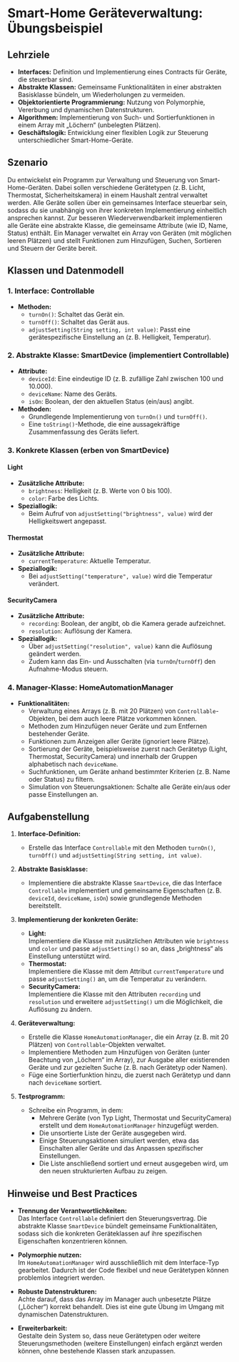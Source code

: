 # Smart-Home Geräteverwaltung: Übungsbeispiel

## Lehrziele
- **Interfaces:** Definition und Implementierung eines Contracts für Geräte, die steuerbar sind.
- **Abstrakte Klassen:** Gemeinsame Funktionalitäten in einer abstrakten Basisklasse bündeln, um Wiederholungen zu vermeiden.
- **Objektorientierte Programmierung:** Nutzung von Polymorphie, Vererbung und dynamischen Datenstrukturen.
- **Algorithmen:** Implementierung von Such- und Sortierfunktionen in einem Array mit „Löchern“ (unbelegten Plätzen).
- **Geschäftslogik:** Entwicklung einer flexiblen Logik zur Steuerung unterschiedlicher Smart-Home-Geräte.

## Szenario

Du entwickelst ein Programm zur Verwaltung und Steuerung von Smart-Home-Geräten. Dabei sollen verschiedene Gerätetypen (z. B. Licht, Thermostat, Sicherheitskamera) in einem Haushalt zentral verwaltet werden. Alle Geräte sollen über ein gemeinsames Interface steuerbar sein, sodass du sie unabhängig von ihrer konkreten Implementierung einheitlich ansprechen kannst. Zur besseren Wiederverwendbarkeit implementieren alle Geräte eine abstrakte Klasse, die gemeinsame Attribute (wie ID, Name, Status) enthält. Ein Manager verwaltet ein Array von Geräten (mit möglichen leeren Plätzen) und stellt Funktionen zum Hinzufügen, Suchen, Sortieren und Steuern der Geräte bereit.

## Klassen und Datenmodell

### 1. Interface: Controllable
- **Methoden:**
  - `turnOn()`: Schaltet das Gerät ein.
  - `turnOff()`: Schaltet das Gerät aus.
  - `adjustSetting(String setting, int value)`: Passt eine gerätespezifische Einstellung an (z. B. Helligkeit, Temperatur).

### 2. Abstrakte Klasse: SmartDevice (implementiert Controllable)
- **Attribute:**
  - `deviceId`: Eine eindeutige ID (z. B. zufällige Zahl zwischen 100 und 10.000).
  - `deviceName`: Name des Geräts.
  - `isOn`: Boolean, der den aktuellen Status (ein/aus) angibt.
- **Methoden:**
  - Grundlegende Implementierung von `turnOn()` und `turnOff()`.
  - Eine `toString()`-Methode, die eine aussagekräftige Zusammenfassung des Geräts liefert.

### 3. Konkrete Klassen (erben von SmartDevice)

#### Light
- **Zusätzliche Attribute:**  
  - `brightness`: Helligkeit (z. B. Werte von 0 bis 100).
  - `color`: Farbe des Lichts.
- **Speziallogik:**  
  - Beim Aufruf von `adjustSetting("brightness", value)` wird der Helligkeitswert angepasst.

#### Thermostat
- **Zusätzliche Attribute:**  
  - `currentTemperature`: Aktuelle Temperatur.
- **Speziallogik:**  
  - Bei `adjustSetting("temperature", value)` wird die Temperatur verändert.

#### SecurityCamera
- **Zusätzliche Attribute:**  
  - `recording`: Boolean, der angibt, ob die Kamera gerade aufzeichnet.
  - `resolution`: Auflösung der Kamera.
- **Speziallogik:**  
  - Über `adjustSetting("resolution", value)` kann die Auflösung geändert werden.
  - Zudem kann das Ein- und Ausschalten (via `turnOn`/`turnOff`) den Aufnahme-Modus steuern.

### 4. Manager-Klasse: HomeAutomationManager
- **Funktionalitäten:**
  - Verwaltung eines Arrays (z. B. mit 20 Plätzen) von `Controllable`-Objekten, bei dem auch leere Plätze vorkommen können.
  - Methoden zum Hinzufügen neuer Geräte und zum Entfernen bestehender Geräte.
  - Funktionen zum Anzeigen aller Geräte (ignoriert leere Plätze).
  - Sortierung der Geräte, beispielsweise zuerst nach Gerätetyp (Light, Thermostat, SecurityCamera) und innerhalb der Gruppen alphabetisch nach `deviceName`.
  - Suchfunktionen, um Geräte anhand bestimmter Kriterien (z. B. Name oder Status) zu filtern.
  - Simulation von Steuerungsaktionen: Schalte alle Geräte ein/aus oder passe Einstellungen an.

## Aufgabenstellung

1. **Interface-Definition:**
   - Erstelle das Interface `Controllable` mit den Methoden `turnOn()`, `turnOff()` und `adjustSetting(String setting, int value)`.

2. **Abstrakte Basisklasse:**
   - Implementiere die abstrakte Klasse `SmartDevice`, die das Interface `Controllable` implementiert und gemeinsame Eigenschaften (z. B. `deviceId`, `deviceName`, `isOn`) sowie grundlegende Methoden bereitstellt.

3. **Implementierung der konkreten Geräte:**
   - **Light:**  
     Implementiere die Klasse mit zusätzlichen Attributen wie `brightness` und `color` und passe `adjustSetting()` so an, dass „brightness“ als Einstellung unterstützt wird.
   - **Thermostat:**  
     Implementiere die Klasse mit dem Attribut `currentTemperature` und passe `adjustSetting()` an, um die Temperatur zu verändern.
   - **SecurityCamera:**  
     Implementiere die Klasse mit den Attributen `recording` und `resolution` und erweitere `adjustSetting()` um die Möglichkeit, die Auflösung zu ändern.

4. **Geräteverwaltung:**
   - Erstelle die Klasse `HomeAutomationManager`, die ein Array (z. B. mit 20 Plätzen) von `Controllable`-Objekten verwaltet.
   - Implementiere Methoden zum Hinzufügen von Geräten (unter Beachtung von „Löchern“ im Array), zur Ausgabe aller existierenden Geräte und zur gezielten Suche (z. B. nach Gerätetyp oder Namen).
   - Füge eine Sortierfunktion hinzu, die zuerst nach Gerätetyp und dann nach `deviceName` sortiert.

5. **Testprogramm:**
   - Schreibe ein Programm, in dem:
     - Mehrere Geräte (von Typ Light, Thermostat und SecurityCamera) erstellt und dem `HomeAutomationManager` hinzugefügt werden.
     - Die unsortierte Liste der Geräte ausgegeben wird.
     - Einige Steuerungsaktionen simuliert werden, etwa das Einschalten aller Geräte und das Anpassen spezifischer Einstellungen.
     - Die Liste anschließend sortiert und erneut ausgegeben wird, um den neuen strukturierten Aufbau zu zeigen.

## Hinweise und Best Practices

- **Trennung der Verantwortlichkeiten:**  
  Das Interface `Controllable` definiert den Steuerungsvertrag. Die abstrakte Klasse `SmartDevice` bündelt gemeinsame Funktionalitäten, sodass sich die konkreten Geräteklassen auf ihre spezifischen Eigenschaften konzentrieren können.

- **Polymorphie nutzen:**  
  Im `HomeAutomationManager` wird ausschließlich mit dem Interface-Typ gearbeitet. Dadurch ist der Code flexibel und neue Gerätetypen können problemlos integriert werden.

- **Robuste Datenstrukturen:**  
  Achte darauf, dass das Array im Manager auch unbesetzte Plätze („Löcher“) korrekt behandelt. Dies ist eine gute Übung im Umgang mit dynamischen Datenstrukturen.

- **Erweiterbarkeit:**  
  Gestalte dein System so, dass neue Gerätetypen oder weitere Steuerungsmethoden (weitere Einstellungen) einfach ergänzt werden können, ohne bestehende Klassen stark anzupassen.
